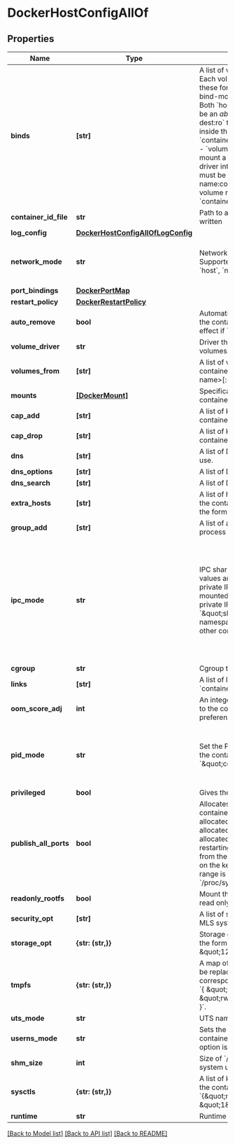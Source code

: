 # DockerHostConfigAllOf


## Properties
Name | Type | Description | Notes
------------ | ------------- | ------------- | -------------
**binds** | **[str]** | A list of volume bindings for this container. Each volume binding is a string in one of these forms:  - &#x60;host-src:container-dest&#x60; to bind-mount a host path into the container. Both &#x60;host-src&#x60;, and &#x60;container-dest&#x60; must be an _absolute_ path. - &#x60;host-src:container-dest:ro&#x60; to make the bind mount read-only inside the container. Both &#x60;host-src&#x60;, and &#x60;container-dest&#x60; must be an _absolute_ path. - &#x60;volume-name:container-dest&#x60; to bind-mount a volume managed by a volume driver into the container. &#x60;container-dest&#x60; must be an _absolute_ path. - &#x60;volume-name:container-dest:ro&#x60; to mount the volume read-only inside the container.  &#x60;container-dest&#x60; must be an _absolute_ path.  | [optional] 
**container_id_file** | **str** | Path to a file where the container ID is written | [optional] 
**log_config** | [**DockerHostConfigAllOfLogConfig**](DockerHostConfigAllOfLogConfig.md) |  | [optional] 
**network_mode** | **str** | Network mode to use for this container. Supported standard values are: &#x60;bridge&#x60;, &#x60;host&#x60;, &#x60;none&#x60;, and &#x60;container:&lt;name|id&gt;&#x60;. Any other value is taken as a custom network&#39;s name to which this container should connect to. | [optional] 
**port_bindings** | [**DockerPortMap**](DockerPortMap.md) |  | [optional] 
**restart_policy** | [**DockerRestartPolicy**](DockerRestartPolicy.md) |  | [optional] 
**auto_remove** | **bool** | Automatically remove the container when the container&#39;s process exits. This has no effect if &#x60;RestartPolicy&#x60; is set. | [optional] 
**volume_driver** | **str** | Driver that this container uses to mount volumes. | [optional] 
**volumes_from** | **[str]** | A list of volumes to inherit from another container, specified in the form &#x60;&lt;container name&gt;[:&lt;ro|rw&gt;]&#x60;. | [optional] 
**mounts** | [**[DockerMount]**](DockerMount.md) | Specification for mounts to be added to the container. | [optional] 
**cap_add** | **[str]** | A list of kernel capabilities to add to the container. | [optional] 
**cap_drop** | **[str]** | A list of kernel capabilities to drop from the container. | [optional] 
**dns** | **[str]** | A list of DNS servers for the container to use. | [optional] 
**dns_options** | **[str]** | A list of DNS options. | [optional] 
**dns_search** | **[str]** | A list of DNS search domains. | [optional] 
**extra_hosts** | **[str]** | A list of hostnames/IP mappings to add to the container&#39;s &#x60;/etc/hosts&#x60; file. Specified in the form &#x60;[\&quot;hostname:IP\&quot;]&#x60;.  | [optional] 
**group_add** | **[str]** | A list of additional groups that the container process will run as. | [optional] 
**ipc_mode** | **str** | IPC sharing mode for the container. Possible values are:  - &#x60;\&quot;none\&quot;&#x60;: own private IPC namespace, with /dev/shm not mounted - &#x60;\&quot;private\&quot;&#x60;: own private IPC namespace - &#x60;\&quot;shareable\&quot;&#x60;: own private IPC namespace, with a possibility to share it with other containers - &#x60;\&quot;container:&lt;name|id&gt;\&quot;&#x60;: join another (shareable) container&#39;s IPC namespace - &#x60;\&quot;host\&quot;&#x60;: use the host system&#39;s IPC namespace  If not specified, daemon default is used, which can either be &#x60;\&quot;private\&quot;&#x60; or &#x60;\&quot;shareable\&quot;&#x60;, depending on daemon version and configuration.  | [optional] 
**cgroup** | **str** | Cgroup to use for the container. | [optional] 
**links** | **[str]** | A list of links for the container in the form &#x60;container_name:alias&#x60;. | [optional] 
**oom_score_adj** | **int** | An integer value containing the score given to the container in order to tune OOM killer preferences. | [optional] 
**pid_mode** | **str** | Set the PID (Process) Namespace mode for the container. It can be either:  - &#x60;\&quot;container:&lt;name|id&gt;\&quot;&#x60;: joins another container&#39;s PID namespace - &#x60;\&quot;host\&quot;&#x60;: use the host&#39;s PID namespace inside the container  | [optional] 
**privileged** | **bool** | Gives the container full access to the host. | [optional] 
**publish_all_ports** | **bool** | Allocates an ephemeral host port for all of a container&#39;s exposed ports.  Ports are de-allocated when the container stops and allocated when the container starts. The allocated port might be changed when restarting the container.  The port is selected from the ephemeral port range that depends on the kernel. For example, on Linux the range is defined by &#x60;/proc/sys/net/ipv4/ip_local_port_range&#x60;.  | [optional] 
**readonly_rootfs** | **bool** | Mount the container&#39;s root filesystem as read only. | [optional] 
**security_opt** | **[str]** | A list of string values to customize labels for MLS systems, such as SELinux. | [optional] 
**storage_opt** | **{str: (str,)}** | Storage driver options for this container, in the form &#x60;{\&quot;size\&quot;: \&quot;120G\&quot;}&#x60;.  | [optional] 
**tmpfs** | **{str: (str,)}** | A map of container directories which should be replaced by tmpfs mounts, and their corresponding mount options. For example: &#x60;{ \&quot;/run\&quot;: \&quot;rw,noexec,nosuid,size&#x3D;65536k\&quot; }&#x60;.  | [optional] 
**uts_mode** | **str** | UTS namespace to use for the container. | [optional] 
**userns_mode** | **str** | Sets the usernamespace mode for the container when usernamespace remapping option is enabled. | [optional] 
**shm_size** | **int** | Size of &#x60;/dev/shm&#x60; in bytes. If omitted, the system uses 64MB. | [optional] 
**sysctls** | **{str: (str,)}** | A list of kernel parameters (sysctls) to set in the container. For example: &#x60;{\&quot;net.ipv4.ip_forward\&quot;: \&quot;1\&quot;}&#x60;  | [optional] 
**runtime** | **str** | Runtime to use with this container. | [optional] 

[[Back to Model list]](../README.md#documentation-for-models) [[Back to API list]](../README.md#documentation-for-api-endpoints) [[Back to README]](../README.md)


